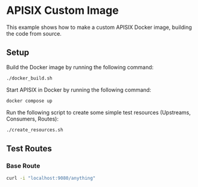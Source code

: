 # APISIX Custom Image

This example shows how to make a custom APISIX Docker image, building the code from source.

## Setup

Build the Docker image by running the following command:

```bash
./docker_build.sh
```

Start APISIX in Docker by running the following command:

```bash
docker compose up
```

Run the following script to create some simple test resources (Upstreams, Consumers, Routes):

```bash
./create_resources.sh
```

## Test Routes

### Base Route

```bash
curl -i "localhost:9080/anything"
```